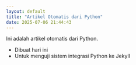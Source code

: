 ```yaml
---
layout: default
title: "Artikel Otomatis dari Python"
date: 2025-07-06 21:44:43
---
```



Ini adalah artikel otomatis dari Python.

- Dibuat hari ini
- Untuk menguji sistem integrasi Python ke Jekyll

